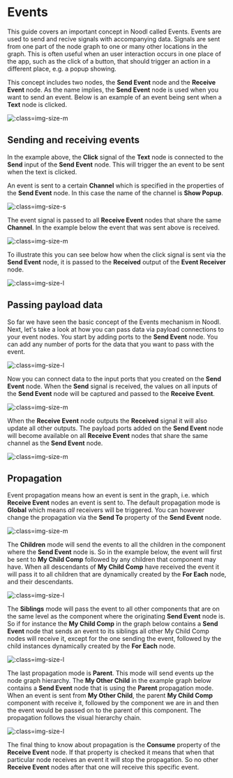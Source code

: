 # Events

This guide covers an important concept in Noodl called Events. Events are used to send and recive signals with accompanying data. Signals are sent from one part of the node graph to one or many other locations in the graph. This is often useful when an user interaction occurs in one place of the app, such as the click of a button, that should trigger an action in a different place, e.g. a popup showing.

This concept includes two nodes, the **Send Event** node and the **Receive Event** node. As the name implies, the **Send Event** node is used when you want to send an event. Below is an example of an event being sent when a **Text** node is clicked.

![](events/send-event.png ':class=img-size-m')

## Sending and receiving events

In the example above, the **Click** signal of the **Text** node is connected to the **Send** input of the **Send Event** node. This will trigger the an event to be sent when the text is clicked.

An event is sent to a certain **Channel** which is specified in the properties of the **Send Event** node. In this case the name of the channel is **Show Popup**.

![](events/channel-prop.png ':class=img-size-s')

The event signal is passed to all **Receive Event** nodes that share the same **Channel**. In the example below the event that was sent above is received.

![](events/receive-event.png ':class=img-size-m')

To illustrate this you can see below how when the click signal is sent via the **Send Event** node, it is passed to the **Received** output of the **Event Receiver** node.

![](events/events-demo.gif ':class=img-size-l')

## Passing payload data

So far we have seen the basic concept of the Events mechanism in Noodl. Next, let's take a look at how you can pass data via payload connections to your event nodes. You start by adding ports to the **Send Event** node. You can add any number of ports for the data that you want to pass with the event.

![](events/add-port.gif ':class=img-size-l')

Now you can connect data to the input ports that you created on the **Send Event** node. When the **Send** signal is received, the values on all inputs of the **Send Event** node will be captured and passed to the **Receive Event**.

![](events/connect-to-port.png ':class=img-size-m')

When the **Receive Event** node outputs the **Received** signal it will also update all other outputs. The payload ports added on the **Send Event** node will become available on all **Receive Event** nodes that share the same channel as the **Send Event** node.

![](events/receiver-outputs.png ':class=img-size-m')

## Propagation

Event propagation means how an event is sent in the graph, i.e. which **Receive Event** nodes an event is sent to. The default propagation mode is **Global** which means _all_ receivers will be triggered. You can however change the propagation via the **Send To** property of the **Send Event** node.

![](events/send-to.png ':class=img-size-m')

The **Children** mode will send the events to all the children in the component where the **Send Event** node is. So in the example below, the event will first be sent to **My Child Comp** followed by any children that component may have. When all descendants of **My Child Comp** have received the event it will pass it to all children that are dynamically created by the **For Each** node, and their descendants.

![](events/send-to-children.png ':class=img-size-l')

The **Siblings** mode will pass the event to all other components that are on the same level as the component where the originating **Send Event** node is. So if for instance the **My Child Comp** in the graph below contains a **Send Event** node that sends an event to its siblings all other My Child Comp nodes will receive it, except for the one sending the event, followed by the child instances dynamically created by the **For Each** node.

![](events/send-to-siblings.png ':class=img-size-l')

The last propagation mode is **Parent**. This mode will send events up the node graph hierarchy. The **My Other Child** in the example graph below contains a **Send Event** node that is using the **Parent** propagation mode. When an event is sent from **My Other Child**, the parent **My Child Comp** component with receive it, followed by the component we are in and then the event would be passed on to the parent of this component. The propagation follows the visual hierarchy chain.

![](events/send-to-parent.png ':class=img-size-l')

The final thing to know about propagation is the **Consume** property of the **Receive Event** node. If that property is checked it means that when that particular node receives an event it will stop the propagation. So no other **Receive Event** nodes after that one will receive this specific event.
